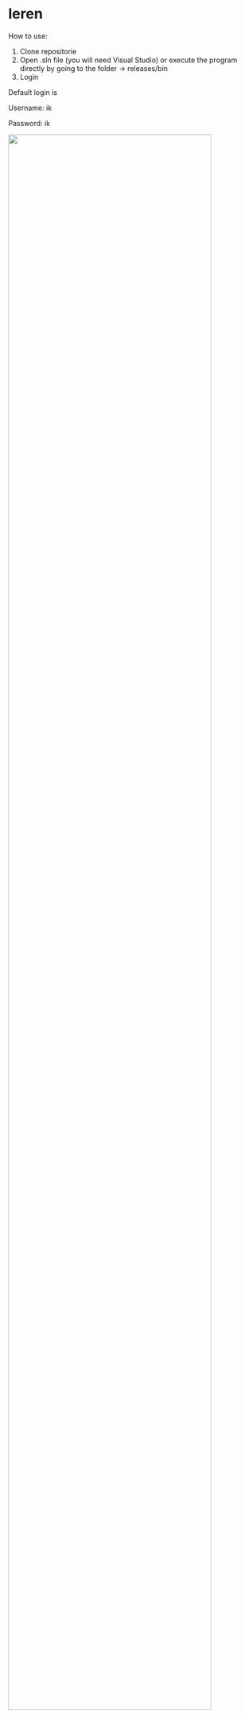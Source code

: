 # leren

How to use:

1. Clone repositorie
2. Open .sln file (you will need Visual Studio) or execute the program directly by going to the folder -> releases/bin
3. Login 

Default login is

Username: ik

Password: ik

<img src="https://cloud.githubusercontent.com/assets/11629856/10905349/e7412412-8219-11e5-96ff-8fa195471911.png" width="90%"></img> 
